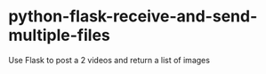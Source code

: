 # python-flask-receive-and-send-multiple-files

Use Flask to post a 2 videos and return a list of images 

